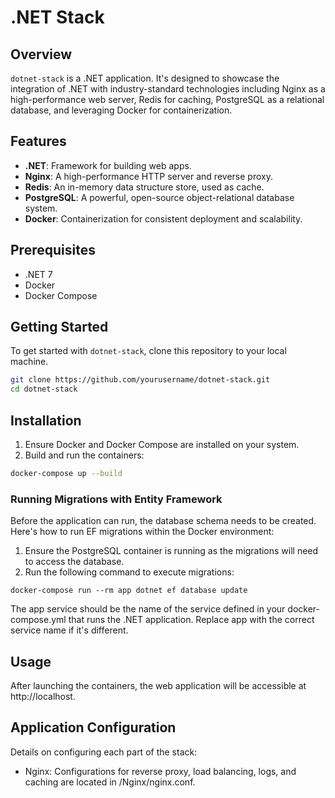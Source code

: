# .NET Stack

## Overview

`dotnet-stack` is a .NET application. It's designed to showcase the integration of .NET with industry-standard technologies including Nginx as a high-performance web server, Redis for caching, PostgreSQL as a relational database, and leveraging Docker for containerization.

## Features

- **.NET**: Framework for building web apps.
- **Nginx**: A high-performance HTTP server and reverse proxy.
- **Redis**: An in-memory data structure store, used as cache.
- **PostgreSQL**: A powerful, open-source object-relational database system.
- **Docker**: Containerization for consistent deployment and scalability.

## Prerequisites

- .NET 7
- Docker
- Docker Compose

## Getting Started

To get started with `dotnet-stack`, clone this repository to your local machine.

```sh
git clone https://github.com/yourusername/dotnet-stack.git
cd dotnet-stack
```

## Installation
1. Ensure Docker and Docker Compose are installed on your system.
2. Build and run the containers:

```sh
docker-compose up --build
```

### Running Migrations with Entity Framework
Before the application can run, the database schema needs to be created. Here's how to run EF migrations within the Docker environment:

1. Ensure the PostgreSQL container is running as the migrations will need to access the database.
2. Run the following command to execute migrations:
```
docker-compose run --rm app dotnet ef database update
```
The app service should be the name of the service defined in your docker-compose.yml that runs the .NET  application. Replace app with the correct service name if it's different.

## Usage
After launching the containers, the web application will be accessible at http://localhost.

## Application Configuration
Details on configuring each part of the stack:

- Nginx: Configurations for reverse proxy, load balancing, logs, and caching are located in /Nginx/nginx.conf.

  
